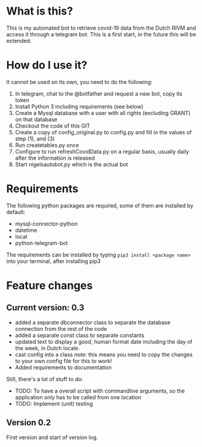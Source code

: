 # What is this?

This is my automated bot to retrieve covid-19 data from the Dutch RIVM and access it through a telegram bot. This is a first start, in the future this will be extended.

# How do I use it?

It cannot be used on its own, you need to do the following:

1. In telegram, chat to the @botfather and request a new bot, copy its token
2. Install Python 3 including requirements (see below)
3. Create a Mysql database with a user with all rights (excluding GRANT) on that database
4. Checkout the code of this GIT
5. Create a copy of config_original.py to config.py and fill in the values of step (1), and (3)
6. Run createtables.py once
7. Configure to run refreshCovidData.py on a regular basis, usually daily after the information is released
8. Start nigelsautobot.py which is the actual bot

# Requirements
The following python packages are required, some of them are installed by default:
* mysql-connector-python
* datetime
* local
* python-telegram-bot

The requirements can be installed by typing `pip3 install <package name>` into your terminal, after installing pip3

# Feature changes

## Current version: 0.3

* added a separate dbconnector class to separate the database connection from the rest of the code
* added a separate const class to separate constants
* updated text to display a good, human format date including the day of the week, in Dutch locale.
* cast config into a class *note:* this means you need to copy the changes to your own config file for this to work!
* Added requirements to documentation

Still, there's a lot of stuff to do:
* TODO: To have a overall script with commandline arguments, so the application only has to be called from one location
* TODO: Implement (unit) testing

## Version 0.2

First version and start of version log.